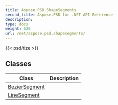 ```yaml
---
title: Aspose.PSD.ShapeSegments
second_title: Aspose.PSD for .NET API Reference
description: 
type: docs
weight: 520
url: /net/aspose.psd.shapesegments/
---
```

{{< psd/tize >}}


## Classes

| Class | Description |
| --- | --- |
| [BezierSegment](./beziersegment/) |  |
| [LineSegment](./linesegment/) |  |


